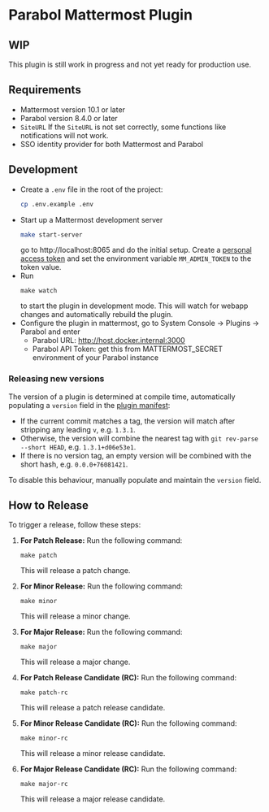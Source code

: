 # Parabol Mattermost Plugin

## WIP ##

This plugin is still work in progress and not yet ready for production use.

## Requirements

- Mattermost version 10.1 or later
- Parabol version 8.4.0 or later
- `SiteURL` If the `SiteURL` is not set correctly, some functions like notifications will not work.
- SSO identity provider for both Mattermost and Parabol

## Development

- Create a `.env` file in the root of the project:
  ```bash
  cp .env.example .env
  ```
- Start up a Mattermost development server
  ```bash
  make start-server
  ```
  go to http://localhost:8065 and do the initial setup. Create a [personal access token](https://docs.mattermost.com/developer/personal-access-tokens.html)
  and set the environment variable `MM_ADMIN_TOKEN` to the token value.
- Run 
  ```
  make watch
  ```
  to start the plugin in development mode. This will watch for webapp changes and automatically rebuild the plugin.
- Configure the plugin in mattermost, go to System Console -> Plugins -> Parabol and enter
  - Parabol URL: http://host.docker.internal:3000
  - Parabol API Token: get this from MATTERMOST_SECRET environment of your Parabol instance

### Releasing new versions

The version of a plugin is determined at compile time, automatically populating a `version` field in the [plugin manifest](plugin.json):
* If the current commit matches a tag, the version will match after stripping any leading `v`, e.g. `1.3.1`.
* Otherwise, the version will combine the nearest tag with `git rev-parse --short HEAD`, e.g. `1.3.1+d06e53e1`.
* If there is no version tag, an empty version will be combined with the short hash, e.g. `0.0.0+76081421`.

To disable this behaviour, manually populate and maintain the `version` field.

## How to Release

To trigger a release, follow these steps:

1. **For Patch Release:** Run the following command:
    ```
    make patch
    ```
   This will release a patch change.

2. **For Minor Release:** Run the following command:
    ```
    make minor
    ```
   This will release a minor change.

3. **For Major Release:** Run the following command:
    ```
    make major
    ```
   This will release a major change.

4. **For Patch Release Candidate (RC):** Run the following command:
    ```
    make patch-rc
    ```
   This will release a patch release candidate.

5. **For Minor Release Candidate (RC):** Run the following command:
    ```
    make minor-rc
    ```
   This will release a minor release candidate.

6. **For Major Release Candidate (RC):** Run the following command:
    ```
    make major-rc
    ```
   This will release a major release candidate.

